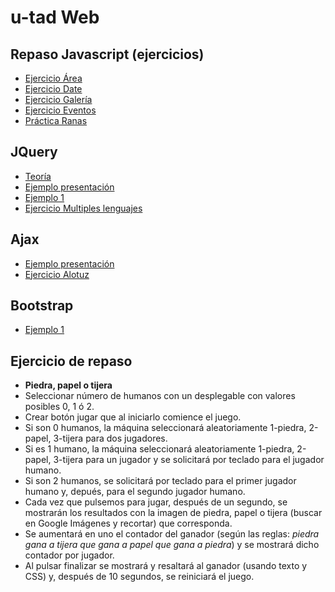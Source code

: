 # u-tad Web

## Repaso Javascript (ejercicios)

- [Ejercicio Área](https://github.com/rpmaya/u-tad-Web/blob/main/src/area.html)
- [Ejercicio Date](https://github.com/rpmaya/u-tad-Web/blob/main/src/date.html)
- [Ejercicio Galería](https://github.com/rpmaya/u-tad-Web/blob/main/src/index.html)
- [Ejercicio Eventos](https://github.com/rpmaya/u-tad-Web/blob/main/src/index.html)
- [Práctica Ranas](https://github.com/rpmaya/u-tad-Web/blob/main/ranas/index.html)

## JQuery
- [Teoría](https://github.com/rpmaya/u-tad-Web/blob/main/jquery/teoria/)
- [Ejemplo presentación](https://github.com/rpmaya/u-tad-Web/blob/main/jquery/jquery.html)
- [Ejemplo 1](https://github.com/rpmaya/u-tad-Web/blob/main/jquery/ejemplo_jquery_1.html)
- [Ejercicio Multiples lenguajes](https://github.com/rpmaya/u-tad-Web/tree/main/jquery/multipleLanguages)

## Ajax
- [Ejemplo presentación](https://github.com/rpmaya/u-tad-Web/tree/main/030_ejemplo_ajax)
- [Ejercicio Alotuz](https://github.com/rpmaya/u-tad-Web/tree/main/ajax/alotuz)

## Bootstrap
- [Ejemplo 1](#)

## Ejercicio de repaso
- **Piedra, papel o tijera**
- Seleccionar número de humanos con un desplegable con valores posibles 0, 1 ó 2.
- Crear botón jugar que al iniciarlo comience el juego.
- Si son 0 humanos, la máquina seleccionará aleatoriamente 1-piedra, 2-papel, 3-tijera para dos jugadores.
- Si es 1 humano, la máquina seleccionará aleatoriamente 1-piedra, 2-papel, 3-tijera para un jugador y se solicitará por teclado para el jugador humano.
- Si son 2 humanos, se solicitará por teclado para el primer jugador humano y, depués, para el segundo jugador humano.
- Cada vez que pulsemos para jugar, después de un segundo, se mostrarán los resultados con la imagen de piedra, papel o tijera (buscar en Google Imágenes y recortar) que corresponda.
- Se aumentará en uno el contador del ganador (según las reglas: *piedra gana a tijera que gana a papel que gana a piedra*) y se mostrará dicho contador por jugador.
- Al pulsar finalizar se mostrará y resaltará al ganador (usando texto y CSS) y, después de 10 segundos, se reiniciará el juego.


